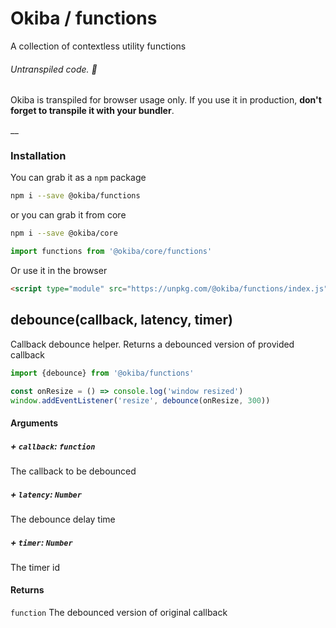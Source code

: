 

# Okiba / functions
A collection of contextless utility functions


###### Untranspiled code. 🛑

Okiba is transpiled for browser usage only. If you use it in production, **don't forget to transpile it with your bundler**.

__



### Installation

You can grab it as a `npm` package
```bash
npm i --save @okiba/functions
```
or you can grab it from core
```bash
npm i --save @okiba/core
```
```javascript
import functions from '@okiba/core/functions'
```

Or use it in the browser
```html
<script type="module" src="https://unpkg.com/@okiba/functions/index.js"></script>
```




## debounce(callback, latency, timer)


Callback debounce helper.
Returns a debounced version of provided callback






```javascript
import {debounce} from '@okiba/functions'

const onResize = () => console.log('window resized')
window.addEventListener('resize', debounce(onResize, 300))
```




#### Arguments


##### + `callback`: `function`

The callback to be debounced


##### + `latency`: `Number`

The debounce delay time


##### + `timer`: `Number`

The timer id





#### Returns

`function` The debounced version of original callback